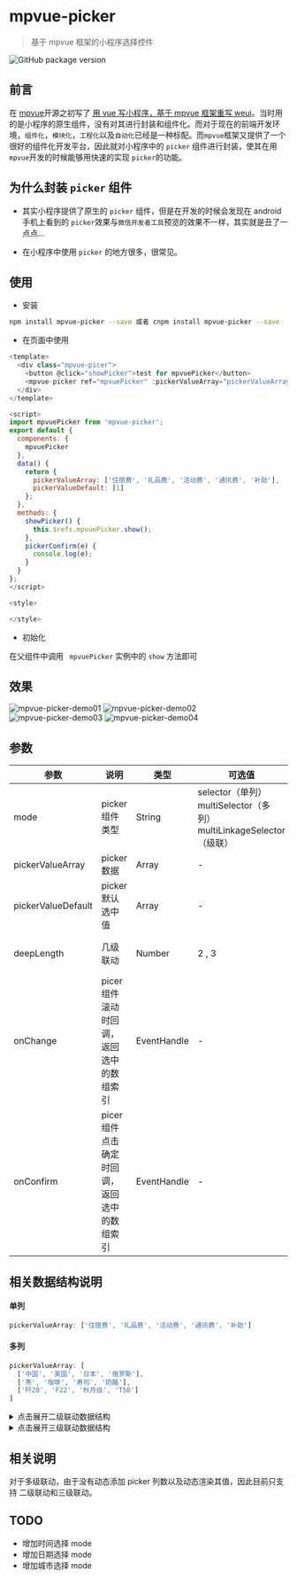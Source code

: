 # mpvue-picker

> 基于 mpvue 框架的小程序选择控件

![GitHub package version](https://img.shields.io/github/package-json/v/KuangPF/mpvue-picker.svg)

## 前言
在 [mpvue](https://github.com/Meituan-Dianping/mpvue)开源之初写了 [用 vue 写小程序，基于 mpvue 框架重写 weui](https://github.com/KuangPF/mpvue-weui)。当时用的是小程序的原生组件，没有对其进行封装和组件化。而对于现在的前端开发环境，`组件化`，`模块化`，`工程化`以及`自动化`已经是一种标配。而`mpvue`框架又提供了一个很好的组件化开发平台，因此就对小程序中的 `picker` 组件进行封装，使其在用`mpvue`开发的时候能够用快速的实现 `picker`的功能。

## 为什么封装 `picker` 组件

* 其实小程序提供了原生的 `picker` 组件，但是在开发的时候会发现在 android 手机上看到的 `picker`效果与`微信开发者工具`预览的效果不一样，其实就是丑了一点点...

* 在小程序中使用 `picker` 的地方很多，很常见。

## 使用

* 安装
``` bash
npm install mpvue-picker --save 或者 cnpm install mpvue-picker --save
```
* 在页面中使用
``` javascript
<template>
  <div class="mpvue-picer">
    <button @click="showPicker">test for mpvuePicker</button>
    <mpvue-picker ref="mpvuePicker" :pickerValueArray="pickerValueArray" :pickerValueDefault='pickerValueDefault' @pickerConfirm="pickerConfirm"></mpvue-picker>
  </div>
</template>

<script>
import mpvuePicker from 'mpvue-picker';
export default {
  components: {
    mpvuePicker
  },
  data() {
    return {
      pickerValueArray: ['住宿费', '礼品费', '活动费', '通讯费', '补助'],
      pickerValueDefault: [1]
    };
  },
  methods: {
    showPicker() {
      this.$refs.mpvuePicker.show();
    },
    pickerConfirm(e) {
      console.log(e);
    }
  }
};
</script>

<style>

</style>

```
* 初始化

在父组件中调用 ` mpvuePicker` 实例中的 `show` 方法即可

## 效果

![mpvue-picker-demo01](https://github.com/KuangPF/mpvue-picker/blob/master/src/pages/img/picker01.gif)
![mpvue-picker-demo02](https://github.com/KuangPF/mpvue-picker/blob/master/src/pages/img/picker02.gif)
![mpvue-picker-demo03](https://github.com/KuangPF/mpvue-picker/blob/master/src/pages/img/picker03.gif)
![mpvue-picker-demo04](https://github.com/KuangPF/mpvue-picker/blob/master/src/pages/img/picker04.gif)

## 参数

| 参数        | 说明                      | 类型      | 可选值  | 是否必须    | 默认值    |
| ---------  | ----------------------- | ------- | ---- | ---- |  ------ |
| mode    | picker 组件类型     | String | selector（单列） multiSelector（多列） multiLinkageSelector（级联）    | 否 |selector   |
| pickerValueArray    | picker 数据     | Array | -    | 是 | []   |
| pickerValueDefault    | picker 默认选中值     | Array | -    | 否 | []   |
| deepLength    | 几级联动     | Number | 2 , 3    | 当mode = multiLinkageSelector 时必须  | 2   |
| onChange    | picer 组件滚动时回调，返回选中的数组索引     | EventHandle | -   | 否 | -  |
| onConfirm    | picer 组件点击确定时回调，返回选中的数组索引     | EventHandle | -   | 否 | -  |


## 相关数据结构说明

#### **单列**

``` javascript
pickerValueArray: ['住宿费', '礼品费', '活动费', '通讯费', '补助']
```

#### **多列**
``` javascript
pickerValueArray: [
  ['中国', '美国', '日本', '俄罗斯'],
  ['茶', '咖啡', '寿司', '奶酪'],
  ['歼20', 'F22', '秋月级', 'T50']
]
```

<details>
<summary>点击展开二级联动数据结构</summary>

``` javascript
pickerValueArray:
[
  {
    label: '飞机票',
    value: 0,
    children: [{
      label: '经济舱',
      value: 1
    },
    {
      label: '商务舱',
      value: 2
    }
    ]
  },
  {
    label: '火车票',
    value: 1,
    children: [{
      label: '卧铺',
      value: 1
    },
    {
      label: '坐票',
      value: 2
    },
    {
      label: '站票',
      value: 3
    }
    ]
  },
  {
    label: '汽车票',
    value: 3,
    children: [{
      label: '快班',
      value: 1
    },
    {
      label: '普通',
      value: 2
    }
    ]
  }
]
```
</details>

<details>
<summary>点击展开三级联动数据结构</summary>

``` javascript
pickerValueArray:
[
  {
    label: 'phone',
    value: 0,
    children: [
      {
        label: 'iphone',
        value: 1,
        children: [{
          label: 'iphoneX',
          value: 1
        },
        {
          label: 'iphone8',
          value: 2
        }, {
          label: 'iphone8 Plus',
          value: 3
        }]
      },
      {
        label: 'android',
        value: 1,
        children: [
          {
            label: 'vivo',
            value: 1
          },
          {
            label: '魅族',
            value: 2
          }, {
            label: '小米',
            value: 3
          }
        ]
      }
    ]
  },
  {
    label: 'PC',
    value: 0,
    children: [
      {
        label: 'mac',
        value: 1,
        children: [
          {
            label: 'macbook Pro',
            value: 1
          },
          {
            label: 'iMac',
            value: 2
          }, {
            label: 'mackbook',
            value: 3
          }, {
            label: 'mackbook air',
            value: 3
          }
        ]
      },
      {
        label: 'windows',
        value: 1,
        children: [
          {
            label: 'dell',
            value: 1
          },
          {
            label: 'surface',
            value: 2
          }, {
            label: 'thinkpad',
            value: 3
          }
        ]
      }
    ]
  }
]
```
</details>

## 相关说明

对于多级联动，由于没有动态添加 picker 列数以及动态渲染其值，因此目前只支持 二级联动和三级联动。

## TODO

* 增加时间选择 mode 
* 增加日期选择 mode
* 增加城市选择 mode
